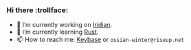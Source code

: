 ### Hi there :trollface:

- 🔭 I’m currently working on [Iridian](https://iridian.cc).
- 🌱 I’m currently learning [Rust](https://www.rust-lang.org/).
- 📫 How to reach me: [Keybase](https://keybase.io/ossianwinter) or `ossian-winter@riseup.net`
